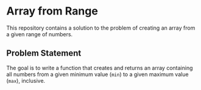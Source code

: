 # Array from Range

This repository contains a solution to the problem of creating an array from a given range of numbers.

## Problem Statement

The goal is to write a function that creates and returns an array containing all numbers from a given minimum value (`min`) to a given maximum value (`max`), inclusive.